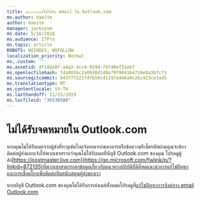 ```yaml
---
title: ๘๐๐๐๐๓๗ไม่ได้รับ email ใน Outlook.com
ms.author: daeite
author: daeite
manager: jackiesm
ms.date: 5/16/2018
ms.audience: ITPro
ms.topic: article
ROBOTS: NOINDEX, NOFOLLOW
localization_priority: Normal
ms,.custom: ''
ms.assetid: df10da0f-a4a2-4cc4-929d-f8740ef31eb7
ms.openlocfilehash: f4a005bc2a0938d1d0a79f904164716e8a36fcf1
ms.sourcegitcommit: b43f77221f47b50c41197a448a9c26c423ce1ad5
ms.translationtype: MT
ms.contentlocale: th-TH
ms.lasthandoff: 11/15/2019
ms.locfileid: "36538580"
---
```

# <a name="not-receiving-mail-in-outlookcom"></a>ไม่ได้รับจดหมายใน Outlook.com

หากคุณไม่ได้รับเมลจากผู้ส่งที่ระบุเช่นใบแจ้งยอดจากธนาคารหรือข้อความรีเซ็ตรหัสผ่านคุณจะต้องติดต่อผู้ส่งและแจ้งให้พวกเขาทราบว่าคุณไม่ได้รับเมลที่บัญชี Outlook.com ของคุณ โปรดดูผู้ส่ง[https://postmaster.live.com](https://go.microsoft.com/fwlink/p/?linkid=872135)ที่พวกเขาสามารถหาข้อมูลเกี่ยวกับแนวทางปฏิบัติที่ดีที่สุดแนะนำการแก้ไขปัญหาและการเชื่อมโยงเพื่อติดต่อทีมสนับสนุนผู้ส่งของเรา
  
หากบัญชี Outlook.com ของคุณไม่ได้รับการส่งเมล์ทั้งหมดโปรดดูที่[แก้ไขปัญหาการซิงค์ทาง email Outlook.com](https://go.microsoft.com/fwlink/p/?linkid=874363)
  

